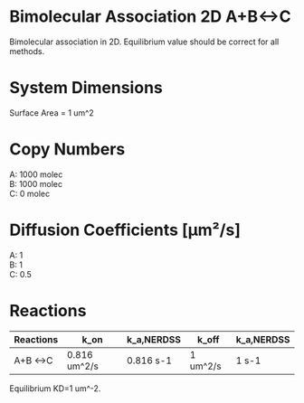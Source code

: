 # Bimolecular Association 2D A+B<->C   
Bimolecular association in 2D. Equilibrium value should be correct for all methods.

# System Dimensions  
Surface Area = 1 um^2  

# Copy Numbers  
A: 1000 molec  
B: 1000 molec  
C: 0 molec  

# Diffusion Coefficients [µm²/s]  
A: 1  
B: 1  
C: 0.5  

# Reactions
				
| Reactions | k_on | k_a,NERDSS | k_off | k_a,NERDSS |  
| --- | --- |--- | --- | --- |  
| A+B <->C | 0.816 um^2/s | 0.816 s-1 | 1 um^2/s | 1 s-1 |  

Equilibrium KD=1 um^-2.